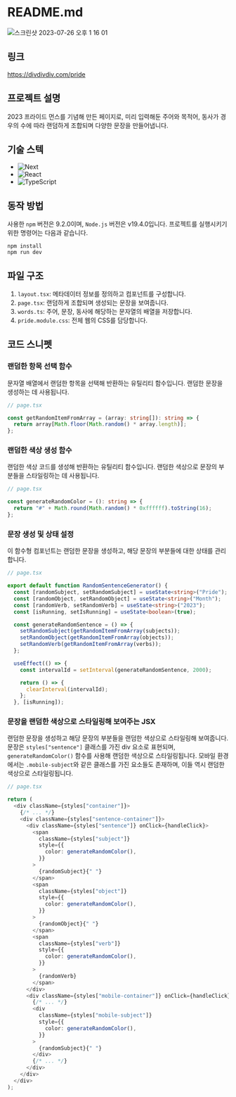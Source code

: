 # README.md

![스크린샷 2023-07-26 오후 1 16 01](https://github.com/minumsa/divdivdiv/assets/83910706/fdf17f32-f82c-4023-bf2b-903ca4cdc362)

## 링크

https://divdivdiv.com/pride

## 프로젝트 설명

2023 프라이드 먼스를 기념해 만든 페이지로, 미리 입력해둔 주어와 목적어, 동사가 경우의 수에 따라 랜덤하게 조합되며 다양한 문장을 만들어냅니다.

## 기술 스텍

- ![Next][Next.js]
- ![React][React.js]
- ![TypeScript][TypeScript]

## 동작 방법

사용한 `npm` 버전은 9.2.0이며, `Node.js` 버전은 v19.4.0입니다. 프로젝트를 실행시키기 위한 명령어는 다음과 같습니다.

```shell
npm install
npm run dev
```

## 파일 구조

1. `layout.tsx`: 메타데이터 정보를 정의하고 컴포넌트를 구성합니다.
2. `page.tsx`: 랜덤하게 조합되며 생성되는 문장을 보여줍니다.
3. `words.ts`: 주어, 문장, 동사에 해당하는 문자열의 배열을 저장합니다.
4. `pride.module.css`: 전체 웹의 CSS를 담당합니다.

## 코드 스니펫

### 랜덤한 항목 선택 함수

문자열 배열에서 랜덤한 항목을 선택해 반환하는 유틸리티 함수입니다. 랜덤한 문장을 생성하는 데 사용됩니다.

```typescript
// page.tsx

const getRandomItemFromArray = (array: string[]): string => {
  return array[Math.floor(Math.random() * array.length)];
};
```

### 랜덤한 색상 생성 함수

랜덤한 색상 코드를 생성해 반환하는 유틸리티 함수입니다. 랜덤한 색상으로 문장의 부분들을 스타일링하는 데 사용됩니다.

```typescript
// page.tsx

const generateRandomColor = (): string => {
  return "#" + Math.round(Math.random() * 0xffffff).toString(16);
};
```

### 문장 생성 및 상태 설정

이 함수형 컴포넌트는 랜덤한 문장을 생성하고, 해당 문장의 부분들에 대한 상태를 관리합니다.

```typescript
// page.tsx

export default function RandomSentenceGenerator() {
  const [randomSubject, setRandomSubject] = useState<string>("Pride");
  const [randomObject, setRandomObject] = useState<string>("Month");
  const [randomVerb, setRandomVerb] = useState<string>("2023");
  const [isRunning, setIsRunning] = useState<boolean>(true);

  const generateRandomSentence = () => {
    setRandomSubject(getRandomItemFromArray(subjects));
    setRandomObject(getRandomItemFromArray(objects));
    setRandomVerb(getRandomItemFromArray(verbs));
  };

  useEffect(() => {
    const intervalId = setInterval(generateRandomSentence, 2000);

    return () => {
      clearInterval(intervalId);
    };
  }, [isRunning]);
```

### 문장을 랜덤한 색상으로 스타일링해 보여주는 JSX

랜덤한 문장을 생성하고 해당 문장의 부분들을 랜덤한 색상으로 스타일링해 보여줍니다. 문장은 `styles["sentence"]` 클래스를 가진 div 요소로 표현되며, `generateRandomColor()` 함수를 사용해 랜덤한 색상으로 스타일링됩니다. 모바일 환경에서는 `.mobile-subject`와 같은 클래스를 가진 요소들도 존재하며, 이들 역시 랜덤한 색상으로 스타일링됩니다.

```typescript
// page.tsx

return (
  <div className={styles["container"]}>
    {/* ... */}
    <div className={styles["sentence-container"]}>
      <div className={styles["sentence"]} onClick={handleClick}>
        <span
          className={styles["subject"]}
          style={{
            color: generateRandomColor(),
          }}
        >
          {randomSubject}{" "}
        </span>
        <span
          className={styles["object"]}
          style={{
            color: generateRandomColor(),
          }}
        >
          {randomObject}{" "}
        </span>
        <span
          className={styles["verb"]}
          style={{
            color: generateRandomColor(),
          }}
        >
          {randomVerb}
        </span>
      </div>
      <div className={styles["mobile-container"]} onClick={handleClick}>
        {/* ... */}
        <div
          className={styles["mobile-subject"]}
          style={{
            color: generateRandomColor(),
          }}
        >
          {randomSubject}{" "}
        </div>
        {/* ... */}
      </div>
    </div>
  </div>
);
```

[Next.js]: https://img.shields.io/badge/next.js-000000?style=for-the-badge&logo=nextdotjs&logoColor=white
[React.js]: https://img.shields.io/badge/React-20232A?style=for-the-badge&logo=react&logoColor=61DAFB
[TypeScript]: https://img.shields.io/badge/TypeScript-007ACC?style=for-the-badge&logo=typescript&logoColor=white
[Redux]: https://img.shields.io/badge/Redux-593D88?style=for-the-badge&logo=redux&logoColor=white
[MongoDB]: https://img.shields.io/badge/MongoDB-4EA94B?style=for-the-badge&logo=mongodb&logoColor=white
[Gatsby]: https://img.shields.io/badge/Gatsby-663399?style=for-the-badge&logo=gatsby&logoColor=white
